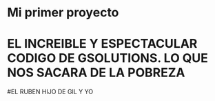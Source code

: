 # Mi primer proyecto

# EL INCREIBLE Y ESPECTACULAR CODIGO DE GSOLUTIONS. LO QUE NOS SACARA DE LA POBREZA
#EL RUBEN HIJO DE GIL Y YO
